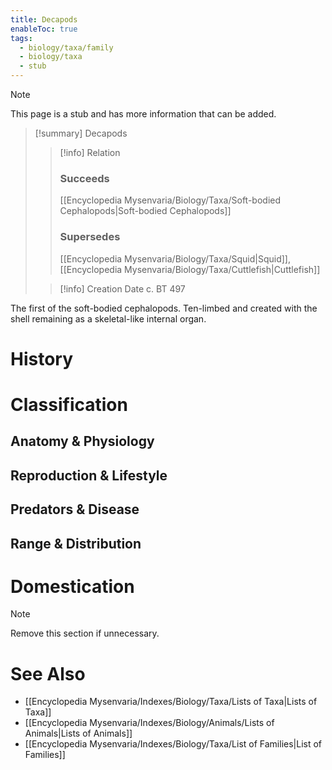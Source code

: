 ```yaml
---
title: Decapods
enableToc: true
tags:
  - biology/taxa/family
  - biology/taxa
  - stub
---
```


> [!note]
> This page is a stub and has more information that can be added.

> [!summary] Decapods
> > [!info] Relation
> > ### Succeeds
> > [[Encyclopedia Mysenvaria/Biology/Taxa/Soft-bodied Cephalopods|Soft-bodied Cephalopods]]
> > ### Supersedes
> > [[Encyclopedia Mysenvaria/Biology/Taxa/Squid|Squid]], [[Encyclopedia Mysenvaria/Biology/Taxa/Cuttlefish|Cuttlefish]]
>
> > [!info] Creation Date
> > c. BT 497

The first of the soft-bodied cephalopods. Ten-limbed and created with the shell remaining as a skeletal-like internal organ.
# History

# Classification
## Anatomy & Physiology

## Reproduction & Lifestyle

## Predators & Disease

## Range & Distribution

# Domestication

> [!note]
> Remove this section if unnecessary.
# See Also
- [[Encyclopedia Mysenvaria/Indexes/Biology/Taxa/Lists of Taxa|Lists of Taxa]]
- [[Encyclopedia Mysenvaria/Indexes/Biology/Animals/Lists of Animals|Lists of Animals]]
- [[Encyclopedia Mysenvaria/Indexes/Biology/Taxa/List of Families|List of Families]]